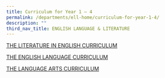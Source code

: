 ```yaml
---
title: Curriculum for Year 1 – 4
permalink: /departments/ell-home/curriculum-for-year-1-4/
description: ""
third_nav_title: ENGLISH LANGUAGE & LITERATURE
---
```

[THE LITERATURE IN ENGLISH CURRICULUM](https://www.acsindep.moe.edu.sg/departments/ell-home/curriculum-for-year-1-4/the-literature-in-english-curriculum/)

[THE ENGLISH LANGUAGE CURRICULUM](https://www.acsindep.moe.edu.sg/departments/ell-home/curriculum-for-year-1-4/the-english-language-curriculum/)

[THE LANGUAGE ARTS CURRICULUM](https://www.acsindep.moe.edu.sg/departments/ell-home/curriculum-for-year-1-4/the-language-arts-curriculum/)
